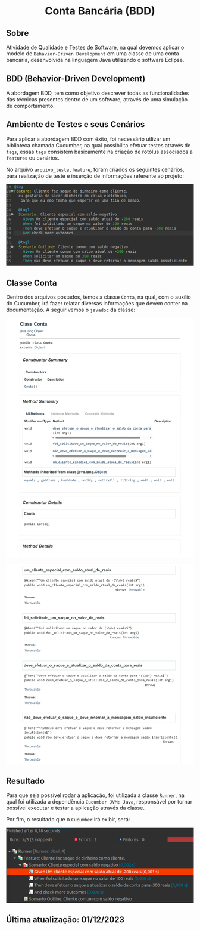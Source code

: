 <h1 align="center"><strong>Conta Bancária (BDD)</strong></h1>

## Sobre

Atividade de Qualidade e Testes de Software, na qual devemos aplicar o modelo de `Behavior-Driven Development` em uma classe de uma conta bancária, desenvolvida na linguagem Java utilizando o software Eclipse.

## BDD (Behavior-Driven Development)

A abordagem BDD, tem como objetivo descrever todas as funcionalidades das técnicas presentes dentro de um software, através de uma simulação de comportamento.

## Ambiente de Testes e seus Cenários

Para aplicar a abordagem BDD com êxito, foi necessário utlizar um biblioteca chamada Cucumber, na qual possibilita efetuar testes através de `tags`, essas `tags` consistem basicamente na criação de rotólus associados a `features` ou cenários.

No arquivo `arquivo_teste.feature`, foram criados os seguintes cenários, para realização de teste e inserção de informações referente ao projeto:

![Arquivo Teste](arquivoteste.png)

## Classe Conta

Dentro dos arquivos postados, temos a classe `Conta`, na qual, com o auxílio do Cucumber, irá fazer relatar diversas informações que devem conter na documentação. A seguir vemos o `javadoc` da classe:

![Javadoc Classe Conta 1](javadoclasseconta-1.png)

![Javadoc Classe Conta 2](javadoclasseconta-2.png)

## Resultado

Para que seja possível rodar a aplicação, foi utilizada a classe `Runner`, na qual foi utilizada a dependência `Cucumber JVM: Java`, responsável por tornar possível executar e testar a aplicação através da classe.

Por fim, o resultado que o `Cucumber` irá exibir, será:

![Resultado Cucumber](resultadocucumber.png)

## Última atualização: 01/12/2023
